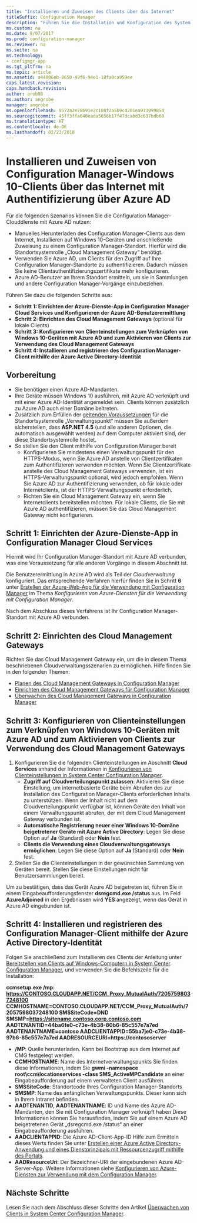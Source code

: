 ```yaml
---
title: "Installieren und Zuweisen des Clients über das Internet"
titleSuffix: Configuration Manager
description: "Führen Sie die Installation und Konfiguration des System Center Configuration Manager-Clients über das Internet durch."
ms.custom: na
ms.date: 8/07/2017
ms.prod: configuration-manager
ms.reviewer: na
ms.suite: na
ms.technology:
- configmgr-app
ms.tgt_pltfrm: na
ms.topic: article
ms.assetid: a44006eb-8650-49f6-94e1-18fa0ca959ee
caps.latest.revision: 
caps.handback.revision: 
author: arob98
ms.author: angrobe
manager: angrobe
ms.openlocfilehash: 9572a2e78691e2c108f2a5b9c4201ea91399985d
ms.sourcegitcommit: 45ff3ffa040eada5656b17f47dcabd3c637bdb60
ms.translationtype: HT
ms.contentlocale: de-DE
ms.lasthandoff: 02/23/2018
---
```

# <a name="install-and-assign-configuration-manager-windows-10-clients-using-azure-ad-for-authentication"></a>Installieren und Zuweisen von Configuration Manager-Windows 10-Clients über das Internet mit Authentifizierung über Azure AD

Für die folgenden Szenarios können Sie die Configuration Manager-Clouddienste mit Azure AD nutzen:

- Manuelles Herunterladen des Configuration Manager-Clients aus dem Internet, Installieren auf Windows 10-Geräten und anschließende Zuweisung zu einem Configuration Manager-Standort. Hierfür wird die Standortsystemrolle „Cloud Management Gateway“ benötigt.
- Verwenden Sie Azure AD, um Clients für den Zugriff auf Ihre Configuration Manager-Standorte zu authentifizieren. Dadurch müssen Sie keine Clientauthentifizierungszertifikate mehr konfigurieren.
- Azure AD-Benutzer an Ihrem Standort ermitteln, um sie in Sammlungen und andere Configuration Manager-Vorgänge einzubeziehen.

Führen Sie dazu die folgenden Schritte aus:

- **Schritt 1: Einrichten der Azure-Dienste-App in Configuration Manager Cloud Services und Konfigurieren der Azure AD-Benutzerermittlung**
- **Schritt 2: Einrichten des Cloud Management Gateways** (optional für lokale Clients)
- **Schritt 3: Konfigurieren von Clienteinstellungen zum Verknüpfen von Windows 10-Geräten mit Azure AD und zum Aktivieren von Clients zur Verwendung des Cloud Management Gateways**
- **Schritt 4: Installieren und registrieren des Configuration Manager-Client mithilfe der Azure Active Directory-Identität**


## <a name="before-you-start"></a>Vorbereitung

- Sie benötigen einen Azure AD-Mandanten.
- Ihre Geräte müssen Windows 10 ausführen, mit Azure AD verknüpft und mit einer Azure AD-Identität angemeldet sein. Clients können zusätzlich zu Azure AD auch einer Domäne beitreten.
- Zusätzlich zum Erfüllen der [geltenden Voraussetzungen](/sccm/core/plan-design/configs/site-and-site-system-prerequisites) für die Standortsystemrolle „Verwaltungspunkt“ müssen Sie außerdem sicherstellen, dass **ASP.NET 4.5** (und alle anderen Optionen, die automatisch ausgewählt werden) auf dem Computer aktiviert sind, der diese Standortsystemrolle hostet.
- So stellen Sie den Client mithilfe von Configuration Manager bereit
    - Konfigurieren Sie mindestens einen Verwaltungspunkt für den HTTPS-Modus, wenn Sie Azure AD anstelle von Clientzertifikaten zum Authentifizieren verwenden möchten.
        Wenn Sie Clientzertifikate anstelle des Cloud Management Gateways verwenden, ist ein HTTPS-Verwaltungspunkt optional, wird jedoch empfohlen. Wenn Sie Azure AD zur Authentifizierung verwenden, ob für lokale oder Internetclients, ist der HTTPS-Verwaltungspunkt erforderlich.
    - Richten Sie ein Cloud Management Gateway ein, wenn Sie Internetclients bereitstellen möchten. Für lokale Clients, die Sie mit Azure AD authentifizieren, müssen Sie das Cloud Management Gateway nicht konfigurieren.


## <a name="step-1-set-up-the-azure-services-app-in-configuration-manager-cloud-services"></a>Schritt 1: Einrichten der Azure-Dienste-App in Configuration Manager Cloud Services

Hiermit wird Ihr Configuration Manager-Standort mit Azure AD verbunden, was eine Voraussetzung für alle anderen Vorgänge in diesem Abschnitt ist. 

Die Benutzerermittlung in Azure AD wird als Teil der *Cloudverwaltung* konfiguriert. Das entsprechende Verfahren hierfür finden Sie in Schritt **6** unter [Erstellen der Azure-Web-App für die Verwendung mit Configuration Manager](/sccm/core/servers/deploy/configure/Azure-services-wizard#webapp) im Thema *Konfigurieren von Azure-Diensten für die Verwendung mit Configuration Manager*.
    
Nach dem Abschluss dieses Verfahrens ist Ihr Configuration Manager-Standort mit Azure AD verbunden. 

## <a name="step-2-set-up-the-cloud-management-gateway"></a>Schritt 2: Einrichten des Cloud Management Gateways

Richten Sie das Cloud Management Gateway ein, um die in diesem Thema beschriebenen Cloudverwaltungsszenarien zu ermöglichen. Hilfe finden Sie in den folgenden Themen: 

- [Planen des Cloud Management Gateways in Configuration Manager](/sccm/core/clients/manage/plan-cloud-management-gateway)
- [Einrichten des Cloud Management Gateways für Configuration Manager](/sccm/core/clients/manage/setup-cloud-management-gateway)
- [Überwachen des Cloud Management Gateways in Configuration Manager](/sccm/core/clients/manage/monitor-clients-cloud-management-gateway)

## <a name="step-3-configure-client-settings-to-join-windows-10-devices-with-azure-ad-and-enable-clients-to-use-the-cloud-management-gateway"></a>Schritt 3: Konfigurieren von Clienteinstellungen zum Verknüpfen von Windows 10-Geräten mit Azure AD und zum Aktivieren von Clients zur Verwendung des Cloud Management Gateways

1.  Konfigurieren Sie die folgenden Clienteinstellungen im Abschnitt **Cloud Services** anhand der Informationen in [Konfigurieren von Clienteinstellungen in System Center Configuration Manager](/sccm/core/clients/deploy/configure-client-settings).
    - **Zugriff auf Cloudverteilungspunkt zulassen**: Aktivieren Sie diese Einstellung, um internetbasierte Geräte beim Abrufen des zur Installation des Configuration Manager-Clients erforderlichen Inhalts zu unterstützen. Wenn der Inhalt nicht auf dem Cloudverteilungspunkt verfügbar ist, können Geräte den Inhalt von einem Verwaltungspunkt abrufen, der mit dem Cloud Management Gateway verbunden ist.
    - **Automatische Registrierung neuer einer Windows 10-Domäne beigetretener Geräte mit Azure Active Directory**: Legen Sie diese Option auf **Ja** (Standard) oder **Nein** fest.
    - **Clients die Verwendung eines Cloudverwaltungsgateways ermöglichen**: Legen Sie diese Option auf **Ja** (Standard) oder **Nein** fest.
2.  Stellen Sie die Clienteinstellungen in der gewünschten Sammlung von Geräten bereit. Stellen Sie diese Einstellungen nicht für Benutzersammlungen bereit.

Um zu bestätigen, dass das Gerät Azure AD beigetreten ist, führen Sie in einem Eingabeaufforderungsfenster **dsregcmd.exe /status** aus. Im Feld **AzureAdjoined** in den Ergebnissen wird **YES** angezeigt, wenn das Gerät in Azure AD eingebunden ist.


## <a name="step-4-install-and-register-the-configuration-manager-client-using-azure-active-directory-identity"></a>Schritt 4: Installieren und registrieren des Configuration Manager-Client mithilfe der Azure Active Directory-Identität

Folgen Sie anschließend zum Installieren des Clients der Anleitung unter [Bereitstellen von Clients auf Windows-Computern in System Center Configuration Manager](/sccm/core/clients/deploy/deploy-clients-to-windows-computers#a-namebkmkmanuala-how-to-install-clients-manually), und verwenden Sie die Befehlszeile für die Installation: 

**ccmsetup.exe /mp&#58; https://CONTOSO.CLOUDAPP.NET/CCM_Proxy_MutualAuth/72057598037248100 CCMHOSTNAME=CONTOSO.CLOUDAPP.NET/CCM_Proxy_MutualAuth/72057598037248100 SMSSiteCode=DND SMSMP=https://sitename.contoso.corp.contoso.com AADTENANTID=44ba6fe0-c73e-4b38-80b6-85c557e7a7ed AADTENANTNAME=contoso  AADCLIENTAPPID=55ba7je0-c73e-4b38-97b6-85c557e7a7ed AADRESOURCEURI=https://contososerver**

- **/MP**: Quelle herunterladen. Kann bei Bootstrap aus dem Internet auf CMG festgelegt werden.
- **CCMHOSTNAME**: Name des Internetverwaltungspunkts Sie finden diese Informationen, indem Sie **gwmi -namespace root\ccm\locationservices -class SMS_ActiveMPCandidate** an einer Eingabeaufforderung auf einem verwalteten Client ausführen.
- **SMSSiteCode**: Standortcode Ihres Configuration Manager-Standorts
- **SMSMP**: Name des anfänglichen Verwaltungspunkts. Dieser kann sich in Ihrem Intranet befinden.
- **AADTENANTID**, **AADTENANTNAME**: ID und Name des Azure AD-Mandanten, den Sie mit Configuration Manager verknüpft haben Diese Informationen können Sie herausfinden, indem Sie auf einem Azure AD beigetretenen Gerät „dsregcmd.exe /status“ an einer Eingabeaufforderung ausführen.
- **AADCLIENTAPPID**: Die Azure AD-Client-App-ID Hilfe zum Ermitteln dieses Werts finden Sie unter [Erstellen einer Azure Active Directory-Anwendung und eines Dienstprinzipals mit Ressourcenzugriff mithilfe des Portals](https://docs.microsoft.com/azure/azure-resource-manager/resource-group-create-service-principal-portal#get-application-id-and-authentication-key).
- **AADResourceUri**: Der Bezeichner-URI der eingebundenen Azure AD-Server-App. Weitere Informationen siehe [Konfigurieren von Azure-Diensten zur Verwendung mit dem Configuration Manager](/sccm/core/servers/deploy/configure/azure-services-wizard).




## <a name="next-steps"></a>Nächste Schritte

Lesen Sie nach dem Abschluss dieser Schritte den Artikel [Überwachen von Clients in System Center Configuration Manager](/sccm/core/clients/manage/monitor-clients).
